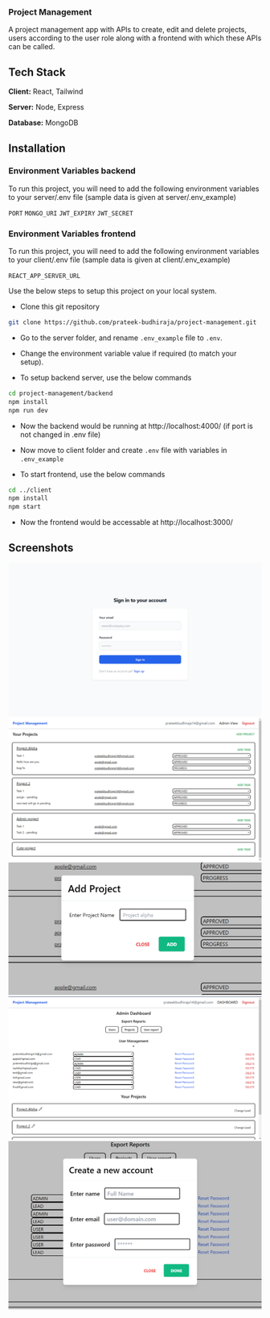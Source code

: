 ### Project Management

A project management app with APIs to create, edit and delete projects, users according to the user role along with a frontend with which these APIs can be called.

## Tech Stack

**Client:** React, Tailwind

**Server:** Node, Express

**Database:** MongoDB

## Installation

### Environment Variables backend

To run this project, you will need to add the following environment variables to your server/.env file (sample data is given at server/.env_example)

`PORT`
`MONGO_URI`
`JWT_EXPIRY`
`JWT_SECRET`

### Environment Variables frontend

To run this project, you will need to add the following environment variables to your client/.env file (sample data is given at client/.env_example)

`REACT_APP_SERVER_URL`

Use the below steps to setup this project on your local system.

- Clone this git repository

```bash
git clone https://github.com/prateek-budhiraja/project-management.git
```

- Go to the server folder, and rename `.env_example` file to `.env`.

- Change the environment variable value if required (to match your setup).

- To setup backend server, use the below commands

```bash
cd project-management/backend
npm install
npm run dev
```

- Now the backend would be running at http://localhost:4000/ (if port is not changed in .env file)

- Now move to client folder and create `.env` file with variables in `.env_example`

- To start frontend, use the below commands

```bash
cd ../client
npm install
npm start
```

- Now the frontend would be accessable at http://localhost:3000/

## Screenshots

![login](./docs/images/login.png)
![dashboard](./docs/images/dashboard.png)
![add project](./docs/images/add-project.png)
![admin](./docs/images/admin.png)
![signup](./docs/images/new-account.png)
